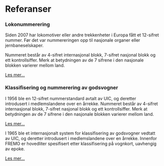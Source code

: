 ﻿# Referanser
### Lokonummerering
Siden 2007 har lokomotiver eller andre trekkenheter i Europa fått et 12-sifret nummer.
Før det var nummereringen opp til nasjonale organer eller jernbaneselskaper.

Nummeret består av 4-sifret internasjonal blokk, 7-sifret nasjonal blokk og ett kontrollsiffer.
Merk at betydningen av de 7 sifrene i den nasjonale blokken varierer mellom land.

<a target="_blank_" href="https://en.wikipedia.org/wiki/UIC_identification_marking_for_tractive_stock">Les mer...</a>

### Klassifisering og nummerering av godsvogner

I 1956 ble en 12-sifret nummerstandard avtalt av UIC,
og deretter introdusert i medlemslandene over en årrekke.
Nummeret består av 4-sifret internasjonal blokk, 7-sifret nasjonal blokk og ett kontrollsiffer.
Merk at betydningen av de 7 sifrene i den nasjonale blokken varierer mellom land.

<a target="_blank_" href="https://en.wikipedia.org/wiki/UIC_wagon_numbers">Les mer...</a>

I 1965 ble et internasjonalt system for klassifisering av godsvogner vedtatt av UIC,
og deretter introdusert i medlemslandene over en årrekke.
Innenfor FREMO er hovedliter spesifisert etter klassifisering på vognkort, uavhengig av epoke.

<a target="_blank_" href="https://en.wikipedia.org/wiki/UIC_classification_of_goods_wagons">Les mer...</a>